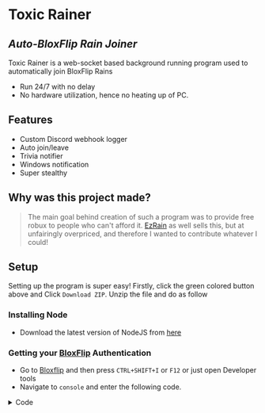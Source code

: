 # Toxic Rainer
## _Auto-BloxFlip Rain Joiner_


Toxic Rainer is a web-socket based background running program used to automatically join BloxFlip Rains

- Run 24/7 with no delay
- No hardware utilization, hence no heating up of PC.

## Features

- Custom Discord webhook logger
- Auto join/leave
- Trivia notifier
- Windows notification
- Super stealthy

## Why was this project made?
> The main goal behind creation of such a program was to provide free robux to people who can't afford it. [EzRain]() as well sells this, but at unfairingly overpriced, and therefore I wanted to contribute whatever I could!

## __Setup__

Setting up the program is super easy! Firstly, click the green colored button above and Click `Download ZIP`. Unzip the file and do as follow

### Installing Node

- Download the latest version of NodeJS from [here](https://nodejs.org/dist/v16.16.0/node-v16.16.0-x64.msi)

### Getting your [BloxFlip](https://bloxflip.com/) Authentication
- Go to [Bloxflip](https://bloxflip.com/) and then press `CTRL+SHIFT+I` or `F12` or just open Developer tools
- Navigate to `console` and enter the following code.

<details>
  <summary>Code</summary>
  ```js
localStorage.getItem('_DO_NOT_SHARE_BLOXFLIP_TOKEN')
  ```
</details>


